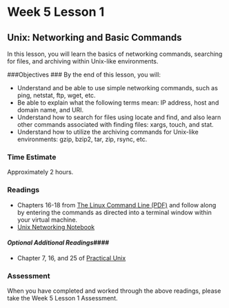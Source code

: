 # Week 5 Lesson 1 #
## Unix: Networking and Basic Commands ##

In this lesson, you will learn the basics of networking commands, searching for files, and archiving within Unix-like environments.

###Objectives ###
By the end of this lesson, you will:

- Understand and be able to use simple networking commands, such as ping, netstat, ftp, wget, etc.
- Be able to explain what the following terms mean: IP address, host and domain name, and URI.
- Understand how to search for files using locate and find, and also learn other commands associated with finding files: xargs, touch, and stat.
- Understand how to utilize the archiving commands for Unix-like environments: gzip, bzip2, tar, zip, rsync, etc.

### Time Estimate ###

Approximately 2 hours.

### Readings ####

- Chapters 16-18 from [The Linux Command Line (PDF)](http://sourceforge.net/projects/linuxcommand/?source=dlp) and follow along by entering the commands as directed into a terminal window within your virtual machine. 
- [Unix Networking Notebook](https://github.com/ProfessorBrunner/rp-pds15/blob/master/Week2/unixnetwork.ipynb)

#### *Optional Additional Readings*####

-  Chapter 7, 16, and 25 of [Practical Unix](http://proquest.safaribooksonline.com.proxy2.library.illinois.edu/book/operating-systems-and-server-administration/unix/078972250x)

### Assessment ###

When you have completed and worked through the above readings, please take the Week 5 Lesson 1 Assessment.
